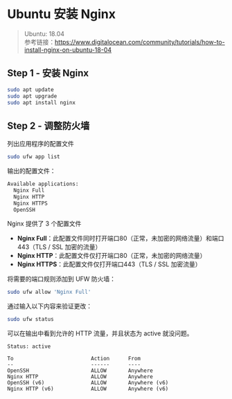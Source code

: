 # Ubuntu 安装 Nginx

> Ubuntu: 18.04  
> 参考链接：https://www.digitalocean.com/community/tutorials/how-to-install-nginx-on-ubuntu-18-04

## Step 1 - 安装 Nginx

```bash
sudo apt update
sudo apt upgrade
sudo apt install nginx
```

## Step 2 - 调整防火墙

列出应用程序的配置文件

```bash
sudo ufw app list
```

输出的配置文件：

```bash
Available applications:
  Nginx Full
  Nginx HTTP
  Nginx HTTPS
  OpenSSH
```

Nginx 提供了 3 个配置文件
- **Nginx Full**：此配置文件同时打开端口80（正常，未加密的网络流量）和端口443（TLS / SSL 加密的流量）
- **Nginx HTTP**：此配置文件仅打开端口80（正常，未加密的网络流量）
- **Nginx HTTPS**：此配置文件仅打开端口443（TLS / SSL 加密流量）

将需要的端口规则添加到 UFW 防火墙：

```bash
sudo ufw allow 'Nginx Full'
```

通过输入以下内容来验证更改：

```bash
sudo ufw status
```

可以在输出中看到允许的 HTTP 流量，并且状态为 active 就没问题。

```
Status: active

To                         Action      From
--                         ------      ----
OpenSSH                    ALLOW       Anywhere                  
Nginx HTTP                 ALLOW       Anywhere                  
OpenSSH (v6)               ALLOW       Anywhere (v6)             
Nginx HTTP (v6)            ALLOW       Anywhere (v6)
```
